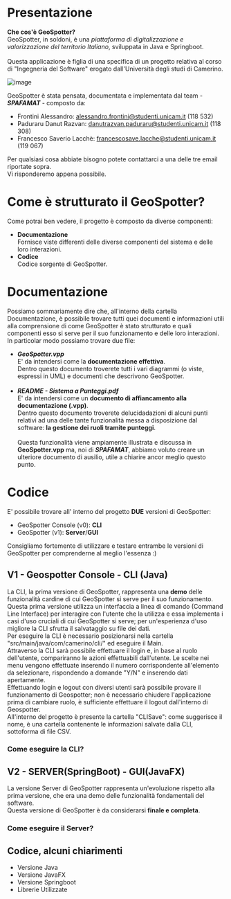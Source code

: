 # Presentazione
**Che cos'è GeoSpotter?**
<br/>GeoSpotter, in soldoni, è una  _piattaforma di digitalizzazione e valorizzazione del territorio Italiano_, sviluppata in Java e Springboot. <br/> <br/> 
Questa applicazione è figlia di una specifica di un progetto relativa al corso di "Ingegneria del Software" erogato dall'Università degli studi di Camerino.

![image](https://github.com/alessandrofrontini/FrontiniLacchePaduraruIDS/assets/150078516/b8f97117-f976-47ee-adec-6f2c3f875f57)

GeoSpotter è stata pensata, documentata e implementata dal team - _**SPAFAMAT**_ - composto da:
- Frontini Alessandro: alessandro.frontini@studenti.unicam.it (118 532)
- Paduraru Danut Razvan: danutrazvan.paduraru@studenti.unicam.it (118 308)
- Francesco Saverio Lacchè: francescosave.lacche@studenti.unicam.it (119 067)

Per qualsiasi cosa abbiate bisogno potete contattarci a una delle tre email riportate sopra. <br/>Vi risponderemo appena possibile.
# Come è strutturato il GeoSpotter?
Come potrai ben vedere, il progetto è composto da diverse componenti:
- **Documentazione** <br/>Fornisce viste differenti delle diverse componenti del sistema e delle loro interazioni.
- **Codice** <br/>Codice sorgente di GeoSpotter.
 

# Documentazione
Possiamo sommariamente dire che, all'interno della cartella Documentazione, è possibile trovare tutti quei documenti e informazioni utili alla comprensione di come GeoSpotter è stato strutturato e quali componenti esso si serve per il suo funzionamento e delle loro interazioni. In particolar modo possiamo trovare due file:
- _**GeoSpotter.vpp**_<br/>E' da intendersi come la **documentazione effettiva**. <br/>Dentro questo documento troverete tutti i vari diagrammi (o viste, espressi in UML) e documenti che descrivono GeoSpotter.<br/><br/>
- _**README - Sistema a Punteggi.pdf**_<br/>E' da intendersi come un **documento di affiancamento alla documentazione (.vpp)**.<br/>Dentro questo documento troverete delucidadazioni di alcuni punti relativi ad una delle tante funzionalità messa a disposizione dal software: **la gestione dei ruoli tramite punteggi**. <br/><br/>Questa funzionalità viene ampiamente illustrata e discussa in **GeoSpotter.vpp** ma, noi di **_SPAFAMAT_**, abbiamo voluto creare un ulteriore documento di ausilio, utile a chiarire ancor meglio questo punto.

  
# Codice
E' possibile trovare all' interno del progetto **DUE** versioni di GeoSpotter:

- GeoSpotter Console (v0): **CLI** 
- GeoSpotter (v1): **Server**/**GUI**
  
Consigliamo fortemente di utilizzare e testare entrambe le versioni di GeoSpotter per comprenderne al meglio l'essenza :)
## V1 - Geospotter Console - CLI (Java)
La CLI, la prima versione di GeoSpotter, rappresenta una **demo** delle funzionalità cardine di cui GeoSpotter si serve per il suo funzionamento. <br/>
Questa prima versione utilizza un interfaccia a linea di comando (Command Line Interface) per interagire con l'utente che la utilizza e essa implementa i casi d'uso cruciali di cui GeoSpotter si serve; per un'esperienza d'uso migliore la CLI sfrutta il salvataggio su file dei dati. <br/>
Per eseguire la CLI è necessario posizionarsi nella cartella "src/main/java/com/camerino/cli/" ed eseguire il Main. <br/>
Attraverso la CLI sarà possibile effettuare il login e, in base al ruolo dell'utente, compariranno le azioni effettuabili dall'utente. Le scelte nei menu vengono effettuate inserendo il numero corrispondente all'elemento da selezionare, rispondendo a domande "Y/N" e inserendo dati apertamente. <br/>
Effettuando login e logout con diversi utenti sarà possibile provare il funzionamento di Geospotter; non è necessario chiudere l'applicazione prima di cambiare ruolo, è sufficiente effettuare il logout dall'interno di Geospotter. <br/>
All'interno del progetto è presente la cartella "CLISave": come suggerisce il nome, è una cartella contenente le informazioni salvate dalla CLI, sottoforma di file CSV.

### Come eseguire la CLI?
## V2 - SERVER(SpringBoot) - GUI(JavaFX) 
La versione Server di GeoSpotter rappresenta un'evoluzione rispetto alla prima versione, che era una demo delle funzionalità fondamentali del software. <br/> Questa versione di GeoSpotter è da considerarsi **finale e completa**.
### Come eseguire il Server?



## Codice, alcuni chiarimenti
- Versione Java
- Versione JavaFX
- Versione Springboot
- Librerie Utilizzate
  


